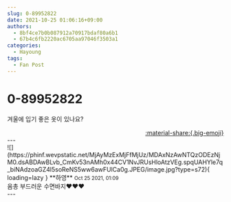 ```yaml
---
slug: 0-89952822
date: 2021-10-25 01:06:16+09:00
authors:
  - 8bf4ce7b0b087912a70917bdaf80a6b1
  - 67b4c6fb2220ac6705aa97046f3503a1
categories:
  - Hayoung
tags:
  - Fan Post
---
```


# 0-89952822

<div class="post-container" markdown="1">
<div class="content-container md-sidebar__scrollwrap" markdown="1">

겨울에 입기 좋은 옷이 있나요?

</div>
</div>

<div style="text-align: right;" markdown="1">
<a href="https://weverse.io/fromis9/fanpost/0-89952822" style="text-align: right;">:material-share:{.big-emoji}</a>
</div>
---

<div class="comments-container md-sidebar__scrollwrap" markdown="1">
<div class="comment" markdown="1">
<div class='id-container' markdown="1">
![](https://phinf.wevpstatic.net/MjAyMzExMjFfMjUz/MDAxNzAwNTQzODEzNjM0.dsABDAwBLvb_CmKv53nAMh0x44CV1NvJRUsHloAtzVEg.spqUAHYle7q_biNAdzoaGZ4l5soReNS5ww6awFUlCa0g.JPEG/image.jpg?type=s72){ loading=lazy }
**<span class="artist">하영</span>** <small>Oct 25 2021, 01:09</small><br>
</div>
<div class='comment-body' markdown="1">
옴총 부드러운 수면바지♥️♥️♥️
</div>
</div>
</div>
---
